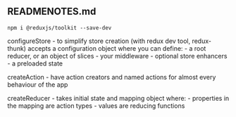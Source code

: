 ## READMENOTES.md

```
npm i @reduxjs/toolkit --save-dev
```

configureStore - to simplify store creation (with redux dev tool, redux-thunk)
    accepts a configuration object where you can define:
    - a root reducer, or an object of slices
    - your middleware
    - optional store enhancers
    - a preloaded state

createAction - have action creators and named actions for almost every behaviour of the app

createReducer - takes initial state and mapping object where:
    - properties in the mapping are action types
    - values are reducing functions

